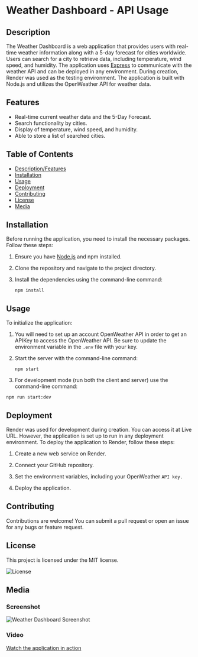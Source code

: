 # Weather Dashboard - API Usage
  
## Description
  
The Weather Dashboard is a web application that provides users with real-time weather information along with a 5-day forecast for cities worldwide. Users can search for a city to retrieve data, including temperature, wind speed, and humidity. The application uses [Express](https://expressjs.com/) to communicate with the weather API and can be deployed in any environment. During creation, Render was used as the testing environment. The application is built with Node.js and utilizes the OpenWeather API for weather data.
  
## Features

* Real-time current weather data and the 5-Day Forecast.
* Search functionality by cities.
* Display of temperature, wind speed, and humidity. 
* Able to store a list of searched cities.

## Table of Contents

- [Description/Features](#description)
- [Installation](#installation)
- [Usage](#usage)
- [Deployment](#deployment)
- [Contributing](#contributing)
- [License](#license)
- [Media](#media)
    
## Installation

Before running the application, you need to install the necessary packages. Follow these steps:
  
1. Ensure you have [Node.js](https://nodejs.org/) and npm   installed.
  
2. Clone the repository and navigate to the project directory.
    
3. Install the dependencies using the command-line command:
 
   ```npm install```
   

## Usage

To initialize the application:

1. You will need to set up an account OpenWeather API in order to get an APIKey to access the OpenWeather API. Be sure to update the environment variable in the ```.env``` file with your key.

2. Start the server with the command-line command:
  
   ```npm start```
  
3. For development mode (run both the client and server) use the command-line command:
  
  ```npm run start:dev```


## Deployment

Render was used for development during creation. You can access it at Live URL. However, the application is set up to run in any deployment environment. To deploy the application to Render, follow these steps:

1. Create a new web service on Render.

2. Connect your GitHub repository.

3. Set the environment variables, including your OpenWeather ```API key.```

4. Deploy the application.

## Contributing

Contributions are welcome! You can submit a pull request or open an issue for any bugs or feature request.

## License

This project is licensed under the MIT license.

![License](https://img.shields.io/badge/license-MIT-blue.svg)

## Media

### Screenshot

![Weather Dashboard Screenshot](Assets/Weather-Dash-Board-Demo.png)

### Video

[Watch the application in action](https://drive.google.com/file/d/1xnA_cLHrZ3BbK3Slm0bf_kjhU4KPCstX/view?usp=sharing)


